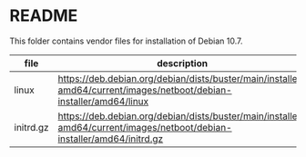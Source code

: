 # README
This folder contains vendor files for installation of Debian 10.7.

| file | description |
| --- | --- |
linux | <https://deb.debian.org/debian/dists/buster/main/installer-amd64/current/images/netboot/debian-installer/amd64/linux>
initrd.gz | <https://deb.debian.org/debian/dists/buster/main/installer-amd64/current/images/netboot/debian-installer/amd64/initrd.gz>
